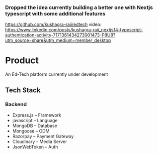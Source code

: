 ### Dropped the idea currently building a better one with Nextjs typescript with some additional features
https://github.com/kushagra-raii/edtech
video: https://www.linkedin.com/posts/kushagra-raii_nextjs14-typescript-authentication-activity-7171361434273001473-P8U8?utm_source=share&utm_medium=member_desktop

# Product 
An Ed-Tech platform currently under development

## Tech Stack
### Backend 
- Express.js – Framework
- javascript – Language
- MongoDB – Database
- Mongoose – ODM
- Razorpay – Payment Gateway
- Cloudinary – Media Server
- JsonWebToken – Auth
